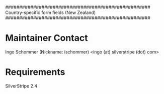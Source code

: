 ####################################################
Country-specific form fields (New Zealand)
####################################################

# Maintainer Contact
Ingo Schommer (Nickname: ischommer)
<ingo (at) silverstripe (dot) com>

# Requirements
SilverStripe 2.4